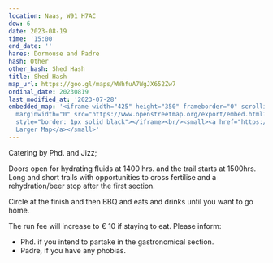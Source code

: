 ```yaml
---
location: Naas, W91 H7AC
dow: 6
date: 2023-08-19
time: '15:00'
end_date: ''
hares: Dormouse and Padre
hash: Other
other_hash: Shed Hash
title: Shed Hash
map_url: https://goo.gl/maps/WWhfuA7WgJX652Zw7
ordinal_date: 20230819
last_modified_at: '2023-07-28'
embedded_map: '<iframe width="425" height="350" frameborder="0" scrolling="no" marginheight="0"
  marginwidth="0" src="https://www.openstreetmap.org/export/embed.html?bbox=-6.658551692962647%2C53.22009658510242%2C-6.645795106887818%2C53.22557574650805&amp;layer=mapnik&amp;marker=53.22283946512908%2C-6.652168035507202"
  style="border: 1px solid black"></iframe><br/><small><a href="https://www.openstreetmap.org/?mlat=53.22284&amp;mlon=-6.65217#map=17/53.22284/-6.65217">View
  Larger Map</a></small>'
---
```

Catering by Phd. and Jizz;

Doors open for hydrating fluids at 1400 hrs. and the trail starts at 1500hrs.
Long and short trails with opportunities to cross fertilise and a rehydration/beer stop after the first section.

Circle at the finish and then BBQ and eats and drinks until you want to go home.

The run fee will increase to € 10 if staying to eat.
Please inform:
* Phd. if you intend to partake in the gastronomical section.
* Padre, if you have any phobias.
